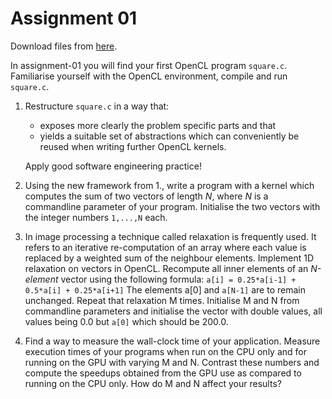 # Assignment 01

Download files from [here][1].

In assignment-01 you will find your first OpenCL program `square.c`.
Familiarise yourself with the OpenCL environment, compile and run `square.c`.
    
 1. Restructure `square.c` in a way that:
     + exposes more clearly the problem specific parts and that 
     + yields a suitable set of abstractions which
        can conveniently be reused when writing further OpenCL kernels.
    
    Apply good software engineering practice!

 2. Using the new framework from 1., write a program with a kernel which
    computes the sum of two vectors of length _N_, where _N_ is a
    commandline parameter of your program. Initialise the two vectors with
    the integer numbers `1,...,N` each.

 3. In image processing a technique called relaxation is frequently used. It
    refers to an iterative re-computation of an array where each value is
    replaced by a weighted sum of the neighbour elements.
    Implement 1D relaxation on vectors in OpenCL. Recompute all inner
    elements of an _N-element_ vector using the following formula:
    ```a[i] = 0.25*a[i-1] + 0.5*a[i] + 0.25*a[i+1]```
    The elements a[0] and `a[N-1]` are to remain unchanged. Repeat that
    relaxation M times. Initialise M and N from commandline parameters
    and initialise the vector with double values, all values being 0.0 but
    `a[0]` which should be 200.0.

 4. Find a way to measure the wall-clock time of your application. Measure
    execution times of your programs when run on the CPU only and for
    running on the GPU with varying M and N. Contrast these numbers
    and compute the speedups obtained from the GPU use as compared to
    running on the CPU only. How do M and N affect your results?

[1]: https://github.com/ashinkarov/teaching/tree/master/2012-2013-opencl/assignment-01
